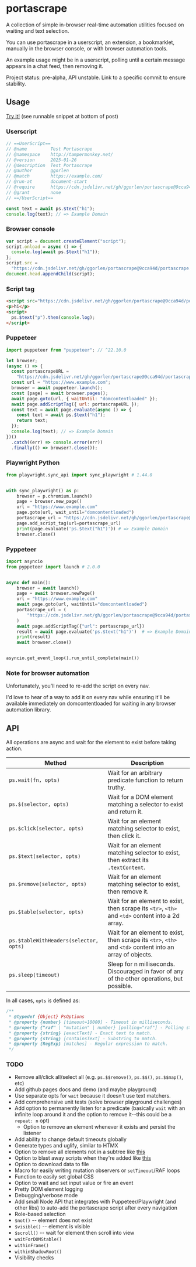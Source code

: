 # portascrape

A collection of simple in-browser real-time automation utilities focused on waiting and text selection.

You can use portascrape in a userscript, an extension, a bookmarklet, manually in the browser console, or with browser automation tools.

An example usage might be in a userscript, polling until a certain message appears in a chat feed, then removing it.

Project status: pre-alpha, API unstable. Link to a specific commit to ensure stability.

## Usage

[Try it!](https://stackoverflow.com/a/79406960/6243352) (see runnable snippet at bottom of post)

### Userscript

```js
// ==UserScript==
// @name         Test Portascrape
// @namespace    http://tampermonkey.net/
// @version      2025-01-26
// @description  Test Portascrape
// @author       ggorlen
// @match        https://example.com/
// @run-at       document-start
// @require      https://cdn.jsdelivr.net/gh/ggorlen/portascrape@9cca94d/portascrape.min.js
// @grant        none
// ==/UserScript==

const text = await ps.$text("h1");
console.log(text); // => Example Domain
```

### Browser console

```js
var script = document.createElement("script");
script.onload = async () => {
  console.log(await ps.$text("h1"));
};
script.src =
  "https://cdn.jsdelivr.net/gh/ggorlen/portascrape@9cca94d/portascrape.min.js";
document.head.appendChild(script);
```

### Script tag

```html
<script src="https://cdn.jsdelivr.net/gh/ggorlen/portascrape@9cca94d/portascrape.min.js"></script>
<p>hi</p>
<script>
  ps.$text("p").then(console.log);
</script>
```

### Puppeteer

```js
import puppeteer from "puppeteer"; // ^22.10.0

let browser;
(async () => {
  const portascrapeURL =
    "https://cdn.jsdelivr.net/gh/ggorlen/portascrape@9cca94d/portascrape.min.js";
  const url = "https://www.example.com";
  browser = await puppeteer.launch();
  const [page] = await browser.pages();
  await page.goto(url, { waitUntil: "domcontentloaded" });
  await page.addScriptTag({ url: portascrapeURL });
  const text = await page.evaluate(async () => {
    const text = await ps.$text("h1");
    return text;
  });
  console.log(text); // => Example Domain
})()
  .catch((err) => console.error(err))
  .finally(() => browser?.close());
```

### Playwright Python

```python
from playwright.sync_api import sync_playwright # 1.44.0


with sync_playwright() as p:
    browser = p.chromium.launch()
    page = browser.new_page()
    url = "https://www.example.com"
    page.goto(url, wait_until="domcontentloaded")
    portascrape_url = "https://cdn.jsdelivr.net/gh/ggorlen/portascrape@9cca94d/portascrape.min.js"
    page.add_script_tag(url=portascrape_url)
    print(page.evaluate('ps.$text("h1")')) # => Example Domain
    browser.close()
```

### Pyppeteer

```python
import asyncio
from pyppeteer import launch # 2.0.0


async def main():
    browser = await launch()
    page = await browser.newPage()
    url = "https://www.example.com"
    await page.goto(url, waitUntil="domcontentloaded")
    portascrape_url = (
        "https://cdn.jsdelivr.net/gh/ggorlen/portascrape@9cca94d/portascrape.min.js"
    )
    await page.addScriptTag({"url": portascrape_url})
    result = await page.evaluate('ps.$text("h1")')  # => Example Domain
    print(result)
    await browser.close()


asyncio.get_event_loop().run_until_complete(main())
```

### Note for browser automation

Unfortunately, you'll need to re-add the script on every nav.

I'd love to hear of a way to add it on every nav while ensuring it'll be available immediately on domcontentloaded for waiting in any browser automation library.

## API

All operations are async and wait for the element to exist before taking action.

| Method                          | Description |
|----------------------------------|------------|
| `ps.wait(fn, opts)`                    | Wait for an arbitrary predicate function to return truthy. |
| `ps.$(selector, opts)`                 | Wait for a DOM element matching a selector to exist and return it. |
| `ps.$click(selector, opts)`            | Wait for an element matching selector to exist, then click it. |
| `ps.$text(selector, opts)`             | Wait for an element matching selector to exist, then extract its `.textContent`. |
| `ps.$remove(selector, opts)`           | Wait for an element matching selector to exist, then remove it. |
| `ps.$table(selector, opts)`            | Wait for an element to exist, then scrape its `<tr>`, `<th>` and `<td>` content into a 2d array. |
| `ps.$tableWithHeaders(selector, opts)` | Wait for an element to exist, then scrape its `<tr>`, `<th>` and `<td>` content into an array of objects. |
| `ps.sleep(timeout)`                    | Sleep for n milliseconds. Discouraged in favor of any of the other operations, but possible. |

In all cases, `opts` is defined as:

```js
/**
 * @typedef {Object} PsOptions
 * @property {number} [timeout=10000] - Timeout in milliseconds.
 * @property {"raf" | "mutation" | number} [polling="raf"] - Polling strategy.
 * @property {string} [exactText] - Exact text to match.
 * @property {string} [containsText] - Substring to match.
 * @property {RegExp} [matches] - Regular expression to match.
 */
```

### TODO

- Remove all/click all/select all (e.g. `ps.$$remove()`, `ps.$$()`, `ps.$$map()`, etc)
- Add github pages docs and demo (and maybe playground)
- Use separate opts for `wait` because it doesn't use text matchers.
- Add comprehensive unit tests (solve browser playground challenges)
- Add option to permanently listen for a predicate (basically `wait` with an infinite loop around it and the option to remove it--this could be a `repeat: n` opt)
  - Option to remove an element whenever it exists and persist the listener
- Add ability to change default timeouts globally
- Generate types and uglify, similar to HTMX
- Option to remove all elements not in a subtree like [this](https://github.com/ggorlen/userscripts/blob/aafa53035a84136b6ae2704b4f8a476d56b5d364/src/weather.user.js#L36)
- Option to blast away scripts when they're added like [this](https://github.com/ggorlen/userscripts/blob/aafa53035a84136b6ae2704b4f8a476d56b5d364/src/weather.user.js#L17)
- Option to download data to file
- Macro for easily writing mutation observers or `setTimeout`/RAF loops
- Function to easily set global CSS
- Option to wait and set input value or fire an event
- Pretty DOM element logging
- Debugging/verbose mode
- Add small Node API that integrates with Puppeteer/Playwright (and other libs) to auto-add the portascrape script after every navigation
- Role-based selection
- `$not()` -- element does not exist
- `$visible()` -- element is visible
- `$scroll()` -- wait for element then scroll into view
- `waitForDOMStable()`
- `withinFrame()`
- `withinShadowRoot()`
- Visibility checks
